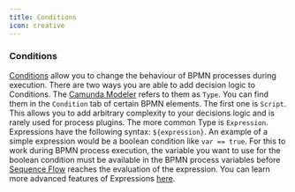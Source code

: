 ```yaml
---
title: Conditions
icon: creative
---
```


### Conditions

[Conditions](https://docs.camunda.org/manual/7.20/user-guide/process-engine/expression-language/#conditions) allow you to change the behaviour of BPMN processes during execution. There are two ways you are able to add decision logic to Conditions. The [Camunda Modeler](https://camunda.com/download/modeler/) refers to them as `Type`. You can find them in the ``Condition`` tab of certain BPMN elements. The first one is `Script`. This allows you to add arbitrary complexity to your decisions logic and is rarely used for process plugins. The more common Type is `Expression`. Expressions have the following syntax: `${expression}`. An example of a simple expression would be a boolean condition like `var == true`. For this to work during BPMN process execution, the variable you want to use for the boolean condition must be available in the BPMN process variables before [Sequence Flow](../../concepts/bpmn/sequence-flow.md) reaches the evaluation of the expression. You can learn more advanced features of Expressions [here](https://docs.camunda.org/manual/7.20/user-guide/process-engine/expression-language/).